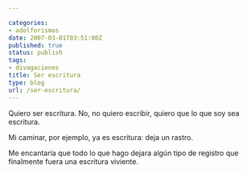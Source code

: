 ```yaml
---

categories:
- adolforismos
date: 2007-03-01T03:51:00Z
published: true
status: publish
tags:
- divagaciones
title: Ser escritura
type: blog
url: /ser-escritura/
---
```


Quiero ser escritura. No, no quiero escribir, quiero que lo que soy sea escritura.

Mi caminar, por ejemplo, ya es escritura: deja un rastro.

Me encantaría que todo lo que hago dejara algún tipo de registro que finalmente fuera una escritura viviente.
